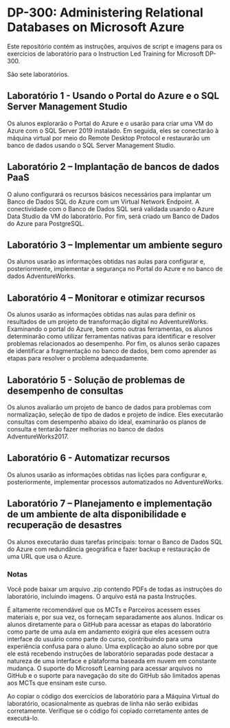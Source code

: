 # DP-300: Administering Relational Databases on Microsoft Azure

Este repositório contém as instruções, arquivos de script e imagens para os exercícios de laboratório para o Instruction Led Training for Microsoft DP-300.

São sete laboratórios.

## Laboratório 1 - Usando o Portal do Azure e o SQL Server Management Studio
Os alunos explorarão o Portal do Azure e o usarão para criar uma VM do Azure com o SQL Server 2019 instalado. Em seguida, eles se conectarão à máquina virtual por meio do Remote Desktop Protocol e restaurarão um banco de dados usando o SQL Server Management Studio.

## Laboratório 2 – Implantação de bancos de dados PaaS
O aluno configurará os recursos básicos necessários para implantar um Banco de Dados SQL do Azure com um Virtual Network Endpoint. A conectividade com o Banco de Dados SQL será validada usando o Azure Data Studio da VM do laboratório. Por fim, será criado um Banco de Dados do Azure para PostgreSQL.

## Laboratório 3 – Implementar um ambiente seguro
Os alunos usarão as informações obtidas nas aulas para configurar e, posteriormente, implementar a segurança no Portal do Azure e no banco de dados AdventureWorks.

## Laboratório 4 – Monitorar e otimizar recursos
Os alunos usarão as informações obtidas nas aulas para definir os resultados de um projeto de transformação digital no AdventureWorks. Examinando o portal do Azure, bem como outras ferramentas, os alunos determinarão como utilizar ferramentas nativas para identificar e resolver problemas relacionados ao desempenho. Por fim, os alunos serão capazes de identificar a fragmentação no banco de dados, bem como aprender as etapas para resolver o problema adequadamente.

## Laboratório 5 - Solução de problemas de desempenho de consultas
Os alunos avaliarão um projeto de banco de dados para problemas com normalização, seleção de tipo de dados e projeto de índice. Eles executarão consultas com desempenho abaixo do ideal, examinarão os planos de consulta e tentarão fazer melhorias no banco de dados AdventureWorks2017.

## Laboratório 6 - Automatizar recursos
Os alunos usarão as informações obtidas nas lições para configurar e, posteriormente, implementar processos automatizados no AdventureWorks.

## Laboratório 7 – Planejamento e implementação de um ambiente de alta disponibilidade e recuperação de desastres
Os alunos executarão duas tarefas principais: tornar o Banco de Dados SQL do Azure com redundância geográfica e fazer backup e restauração de uma URL que usa o Azure.

### Notas
Você pode baixar um arquivo .zip contendo PDFs de todas as instruções do laboratório, incluindo imagens. O arquivo está na pasta Instruções.

É altamente recomendável que os MCTs e Parceiros acessem esses materiais e, por sua vez, os forneçam separadamente aos alunos. Indicar os alunos diretamente para o GitHub para acessar as etapas do laboratório como parte de uma aula em andamento exigirá que eles acessem outra interface do usuário como parte do curso, contribuindo para uma experiência confusa para o aluno. Uma explicação ao aluno sobre por que ele está recebendo instruções de laboratório separadas pode destacar a natureza de uma interface e plataforma baseada em nuvem em constante mudança. O suporte do Microsoft Learning para acessar arquivos no GitHub e o suporte para navegação do site do GitHub são limitados apenas aos MCTs que ensinam este curso.

Ao copiar o código dos exercícios de laboratório para a Máquina Virtual do laboratório, ocasionalmente as quebras de linha não serão exibidas corretamente. Verifique se o código foi copiado corretamente antes de executá-lo.